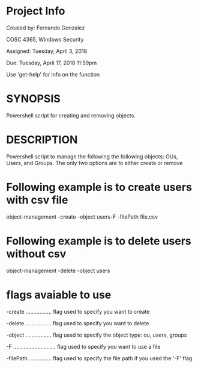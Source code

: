 # Project Info
  Created by: Fernando Gonzalez
  
  COSC 4365, Windows Security
  
  Assigned: Tuesday, April 3, 2018
  
  Due: Tuesday, April 17, 2018 11:59pm
  
  Use 'get-help' for info on the function

# SYNOPSIS
Powershell script for creating and removing objects.
# DESCRIPTION
Powershell script to manage the following the following objects: OUs, Users, and Groups. The only two options are to either create or remove

  # Following example is to create users with csv file
  object-management -create -object users-F -filePath file.csv
  # Following example is to delete users without csv
  object-management -delete -object users
  
# flags avaiable to use
  -create ................. flag used to specify you want to create
  
  -delete ................. flag used to specify you want to delete
  
  -object ................. flag used to specify the object type: ou, users, groups
  
  -F ............................ flag used to specify you want to use a file
  
  -filePath ............... flag used to specify the file path if you used the '-F' flag
